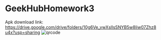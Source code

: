 # GeekHubHomework3
Apk download link: https://drive.google.com/drive/folders/10g6Ve_vwXslIsSNYB5w8liw07Zhz8u4x?usp=sharing
![qrcode](https://user-images.githubusercontent.com/23187990/48400079-07ca2400-e72e-11e8-8d7a-de8a4d014909.png)
